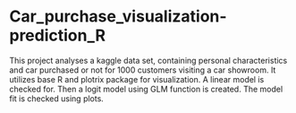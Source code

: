 # Car_purchase_visualization-prediction_R
This project analyses a kaggle data set, containing personal characteristics and car purchased or not for 1000 customers visiting a car showroom. It utilizes base R and plotrix package for visualization. A linear model is checked for. Then a logit model using GLM function is created. The model fit is checked using plots.
